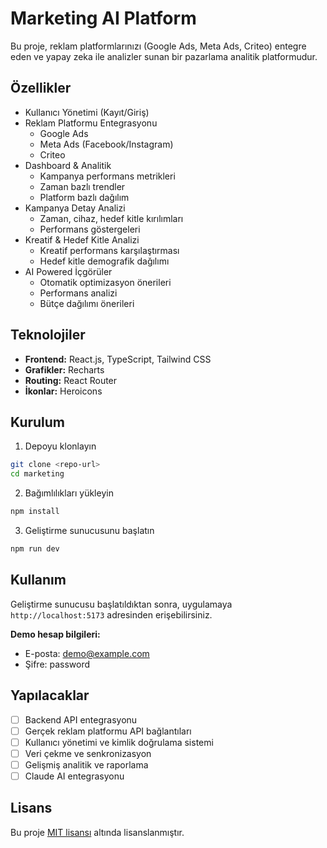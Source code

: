# Marketing AI Platform

Bu proje, reklam platformlarınızı (Google Ads, Meta Ads, Criteo) entegre eden ve yapay zeka ile analizler sunan bir pazarlama analitik platformudur.

## Özellikler

- Kullanıcı Yönetimi (Kayıt/Giriş)
- Reklam Platformu Entegrasyonu
  - Google Ads
  - Meta Ads (Facebook/Instagram)
  - Criteo
- Dashboard & Analitik
  - Kampanya performans metrikleri
  - Zaman bazlı trendler
  - Platform bazlı dağılım
- Kampanya Detay Analizi
  - Zaman, cihaz, hedef kitle kırılımları
  - Performans göstergeleri
- Kreatif & Hedef Kitle Analizi
  - Kreatif performans karşılaştırması
  - Hedef kitle demografik dağılımı
- AI Powered İçgörüler
  - Otomatik optimizasyon önerileri
  - Performans analizi
  - Bütçe dağılımı önerileri

## Teknolojiler

- **Frontend:** React.js, TypeScript, Tailwind CSS
- **Grafikler:** Recharts
- **Routing:** React Router
- **İkonlar:** Heroicons

## Kurulum

1. Depoyu klonlayın
```bash
git clone <repo-url>
cd marketing
```

2. Bağımlılıkları yükleyin
```bash
npm install
```

3. Geliştirme sunucusunu başlatın
```bash
npm run dev
```

## Kullanım

Geliştirme sunucusu başlatıldıktan sonra, uygulamaya `http://localhost:5173` adresinden erişebilirsiniz.

**Demo hesap bilgileri:**
- E-posta: demo@example.com
- Şifre: password

## Yapılacaklar

- [ ] Backend API entegrasyonu
- [ ] Gerçek reklam platformu API bağlantıları
- [ ] Kullanıcı yönetimi ve kimlik doğrulama sistemi
- [ ] Veri çekme ve senkronizasyon
- [ ] Gelişmiş analitik ve raporlama
- [ ] Claude AI entegrasyonu

## Lisans

Bu proje [MIT lisansı](LICENSE) altında lisanslanmıştır.
